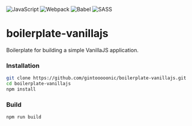 ![JavaScript](https://img.shields.io/badge/javascript-%23323330.svg?style=for-the-badge&logo=javascript&logoColor=%23F7DF1E)
![Webpack](https://img.shields.io/badge/webpack-%238DD6F9.svg?style=for-the-badge&logo=webpack&logoColor=black)
![Babel](https://img.shields.io/badge/Babel-F9DC3e?style=for-the-badge&logo=babel&logoColor=black)
![SASS](https://img.shields.io/badge/SASS-hotpink.svg?style=for-the-badge&logo=SASS&logoColor=white)

# boilerplate-vanillajs

Boilerplate for building a simple VanillaJS application.

### Installation

```bash
git clone https://github.com/gintooooonic/boilerplate-vanillajs.git
cd boilerplate-vanillajs
npm install
```

### Build

```bash
npm run build
```